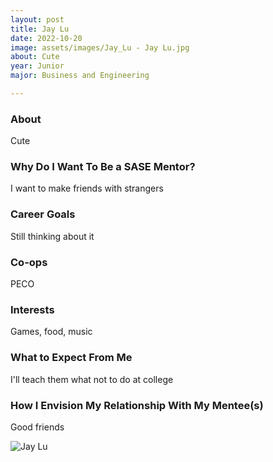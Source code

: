```yaml
---
layout: post
title: Jay Lu 
date: 2022-10-20
image: assets/images/Jay_Lu - Jay Lu.jpg
about: Cute
year: Junior
major: Business and Engineering

---
```


### About

Cute

### Why Do I Want To Be a SASE Mentor?

I want to make friends with strangers

### Career Goals

Still thinking about it

### Co-ops

PECO

### Interests

Games, food, music

### What to Expect From Me

I'll teach them what not to do at college

### How I Envision My Relationship With My Mentee(s) 

Good friends

<div class="text-center my-5">
    <img src="https://sase-drexel.github.io/mentorship-2021/assets/images/Jay_Lu - Jay Lu.jpg" alt="Jay Lu" class="rounded post-img" />
</div>
